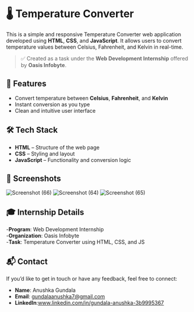 # 🌡️ Temperature Converter

This is a simple and responsive Temperature Converter web application developed using **HTML**, **CSS**, and **JavaScript**. It allows users to convert temperature values between Celsius, Fahrenheit, and Kelvin in real-time.

> ✅ Created as a task under the **Web Development Internship** offered by **Oasis Infobyte**.

## 🚀 Features

- Convert temperature between **Celsius**, **Fahrenheit**, and **Kelvin**
- Instant conversion as you type
- Clean and intuitive user interface

## 🛠️ Tech Stack

- **HTML** – Structure of the web page
- **CSS** – Styling and layout
- **JavaScript** – Functionality and conversion logic

## 📸 Screenshots
![Screenshot (66)](https://github.com/user-attachments/assets/55ad5a4f-c1d7-4e6e-a53f-0f97c9051a76)
![Screenshot (64)](https://github.com/user-attachments/assets/50a97150-cdf7-4b38-81c8-7a6231b7c64d)
![Screenshot (65)](https://github.com/user-attachments/assets/7ccc4fcd-7d35-481d-9cbe-05a25dd32d90)

## 🎓 Internship Details
-**Program**: Web Development Internship <br>
-**Organization**: Oasis Infobyte <br>
-**Task**: Temperature Converter using HTML, CSS, and JS <br>

## 📬 Contact
If you’d like to get in touch or have any feedback, feel free to connect:
- **Name**: Anushka Gundala  
- **Email**: gundalaanushka7@gmail.com 
- **LinkedIn**:www.linkedin.com/in/gundala-anushka-3b9995367
